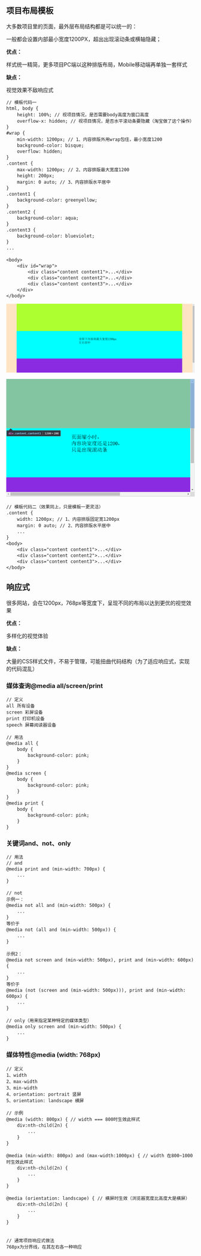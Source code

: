## 项目布局模板

大多数项目里的页面，最外层布局结构都是可以统一的：

一般都会设置内部最小宽度1200PX，超出出现滚动条或横轴隐藏；

**优点：**

样式统一精简，更多项目PC端以这种排版布局，Mobile移动端再单独一套样式

**缺点：**

视觉效果不敌响应式


    // 模板代码一
    html, body {
        height: 100%; // 视项目情况，是否需要body高度为窗口高度
        overflow-x: hidden; // 视项目情况，是否水平滚动条要隐藏（淘宝做了这个操作）
    }
    #wrap {
        min-width: 1200px; // 1、内容排版外用wrap包住，最小宽度1200
        background-color: bisque;
        overflow: hidden;
    }
    .content {
        max-width: 1200px; // 2、内容排版最大宽度1200
        height: 200px;
        margin: 0 auto; // 3、内容排版水平居中
    }
    .content1 {
        background-color: greenyellow;
    }
    .content2 {
        background-color: aqua;
    }
    .content3 {
        background-color: blueviolet;
    }
    ...
    
    <body>
        <div id="wrap">
            <div class="content content1">...</div>
            <div class="content content2">...</div>
            <div class="content content3">...</div>
        </div>
    </body>
    
![Alt text](./imgs/22-01.png) 

![Alt text](./imgs/22-02.png) 

    // 模板代码二（效果同上，只是模板一更灵活）
    .content {
        width: 1200px; // 1、内容排版固定宽1200px
        margin: 0 auto; // 2、内容排版水平居中
        ...
    }
    <body>
        <div class="content content1">...</div>
        <div class="content content2">...</div>
        <div class="content content3">...</div>
    </body>
    
## 响应式

很多网站，会在1200px，768px等宽度下，呈现不同的布局以达到更优的视觉效果

**优点：**

多样化的视觉体验


**缺点：**

大量的CSS样式文件，不易于管理，可能扭曲代码结构（为了适应响应式，实现的代码混乱）

### 媒体查询@media all/screen/print

    // 定义
    all 所有设备
    screen 彩屏设备
    print 打印机设备
    speech 屏幕阅读器设备
    
    // 用法
    @media all {
        body {
            background-color: pink;
        }
    }
    @media screen {
        body {
            background-color: pink;
        }
    }
    @media print {
        body {
            background-color: pink;
        }
    }
    
### 关键词and、not、only

    // 用法
    // and
    @media print and (min-width: 700px) {
        ...
    }
    
    // not
    示例一：
    @media not all and (min-width: 500px) {
        ...
    }
    等价于
    @media not (all and (min-width: 500px)) {
        ...
    }
    
    示例2：
    @media not screen and (min-width: 500px), print and (min-width: 600px) {
        ...
    }
    等价于
    @media (not (screen and (min-width: 500px))), print and (min-width: 600px) {
        ...
    }
    
    // only（用来指定某种特定的媒体类型）
    @media only screen and (min-width: 500px) {
        ...
    }
    
### 媒体特性@media (width: 768px)

    // 定义
    1、width
    2、max-width
    3、min-width
    4、orientation: portrait 竖屏
    5、orientation: landscape 横屏
    
    // 示例
    @media (width: 800px) { // width === 800时生效此样式
        div:nth-child(2n) {
            ...
        }
    }
    
    @media (min-width: 800px) and (max-width:1000px) { // width 在800~1000时生效此样式
        div:nth-child(2n) {
            ...
        }
    }
    
    @media (orientation: landscape) { // 横屏时生效（浏览器宽度比高度大是横屏）
        div:nth-child(2n) {
            ...
        }
    }
    
    
    // 通常项目响应式做法
    768px为分界线，在其左右各一种响应